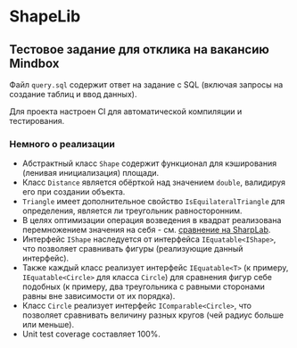 # ShapeLib

## Тестовое задание для отклика на вакансию Mindbox

Файл `query.sql` содержит ответ на задание с SQL (включая запросы на создание таблиц и ввод данных).

Для проекта настроен CI для автоматической компиляции и тестирования.

### Немного о реализации

* Абстрактный класс `Shape` содержит функционал для кэширования (ленивая инициализация) площади.
* Класс `Distance` является обёрткой над значением `double`, валидируя его при создании объекта.
* `Triangle` имеет дополнительное свойство `IsEquilateralTriangle` для определения, является ли треугольник равносторонним.
* В целях оптимизации операция возведения в квадрат реализована перемножением значения на себя - см. [сравнение на SharpLab](https://sharplab.io/#v2:C4LghgzgtgPgAgJgIwFgBQcDMACR2DC2A3utmbjnEgGzYAmA9gK4BGANgKbYCyTbwASwAObAQGMwghgDsAFI1adsANzBsAlNgC8APhVrsAKn1sA3KXIWyWXDXrN2XbpIAWABQYB3eQ6WqN2nrOwC4AdB7e/gA02Ajq5mgAvkA===).
* Интерфейс `IShape` наследуется от интерфейса `IEquatable<IShape>`, что позволяет сравнивать фигуры (реализующие данный интерфейс).
* Также каждый класс реализует интерфейс `IEquatable<T>` (к примеру, `IEquatable<Circle>` для класса `Circle`) для сравнения фигур себе подобных (к примеру, два треугольника с равными сторонами равны вне зависимости от их порядка).
* Класс `Circle` реализует интерфейс `IComparable<Circle>`, что позволяет сравнивать величину разных кругов (чей радиус больше или меньше).
* Unit test coverage составляет 100%.

